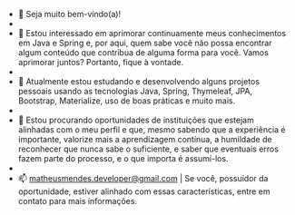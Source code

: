 - 👋 Seja muito bem-vindo(a)! 
- 
- 👀 Estou interessado  em aprimorar continuamente meus conhecimentos em Java e Spring e, por aqui, quem sabe  você não  possa encontrar algum conteúdo que  contribua de alguma forma para você. Vamos aprimorar juntos? Portanto, fique à vontade.
- 
- 🌱 Atualmente estou  estudando e desenvolvendo alguns projetos pessoais usando as tecnologias Java, Spring, Thymeleaf, JPA, Bootstrap, Materialize, uso de boas práticas e muito mais.  
- 
- 💞️ Estou procurando oportunidades de instituições que estejam alinhadas com o meu perfil e que, mesmo sabendo que a experiência é importante, valorize mais a aprendizagem contínua, a humildade de reconhecer que nunca sabe o suficiente, e saber que eventuais erros fazem parte do processo, e o que importa é assumí-los. 
- 
- 📫 matheusmendes.developer@gmail.com | Se você, possuidor da oportunidade, estiver alinhado com essas características, entre em contato para mais informações.

